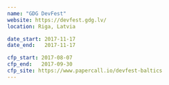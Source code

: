```yaml
---
name: "GDG DevFest"
website: https://devfest.gdg.lv/
location: Riga, Latvia

date_start: 2017-11-17
date_end:   2017-11-17

cfp_start: 2017-08-07
cfp_end:   2017-09-30
cfp_site: https://www.papercall.io/devfest-baltics
---
```

